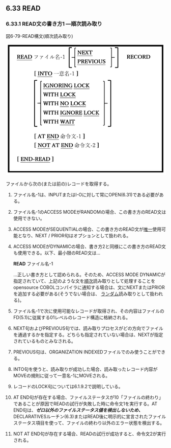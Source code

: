 ## 6.33 READ
### 6.33.1 READ文の書き方1 ―順次読み取り

図6-79-READ構文(順次読み取り)

![alt text](Image/6-79-Read.png)

ファイルから次の(または前の)レコードを取得する。

1. ファイル名-1は、INPUTまたはI-Oに対して常にOPEN(6.31)である必要がある。

2. ファイル名-1のACCESS MODEがRANDOMの場合、この書き方のREAD文は使用できない。

3. ACCESS MODEがSEQUENTIALの場合、この書き方のREAD文が<u>唯一</u>使用可能となり、NEXT / PRIOR句はオプションとして扱われる。

4. ACCESS MODEがDYNAMICの場合、書き方2と同様にこの書き方のREAD文も使用できる。以下、最小限のREAD文は…

    **READ** ファイル名-1

    …正しい書き方として認められる。そのため、ACCESS MODE DYNAMICが指定されていて、上記のような文を<u>順次</u>読み取りとして処理することをopensource COBOLコンパイラに通知する場合は、文にNEXTまたはPRIORを追加する必要がある(そうでない場合は、 <u>ランダム</u>読み取りとして扱われる)。

5. ファイル名-1で次に使用可能なレコードが取得され、その内容はファイルのFD(5.1)に従属する01レベルのレコード構造に格納される。

6. NEXT句およびPREVIOUS句では、読み取りプロセスがどの方向でファイルを通過するかを指定する。どちらも指定されていない場合は、NEXTが指定されているものとみなされる。

7. PREVIOUS句は、ORGANIZATION INDEXEDファイルでのみ使うことができる。

8. INTO句を使うと、読み取りが成功した場合、読み取ったレコード内容がMOVEの規則に従って一意名-1にMOVEされる。

9. レコードのLOCK句については6.1.9.2で説明している。

10. AT END句が存在する場合、ファイルステータスが10「ファイルの終わり」であることが原因でREADの試行が失敗した時に命令文1を実行する。AT END句は、**_ゼロ以外のファイルステータス値を検出しないため、_** DECLARATIVESルーチン(6.3)またはREAD後に明示的に宣言されたファイルステータス項目を使って、ファイルの終わり以外のエラー状態を検出する。

11. NOT AT END句が存在する場合、READの試行が成功すると、命令文2が実行される。
